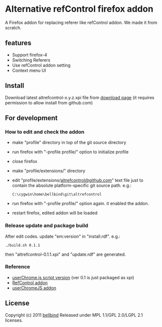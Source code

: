 # Alternative refControl firefox addon

A Firefox addon for replacing referer like refControl addon.
We made it from scratch.

## features

- Support firefox-4
- Switching Referers
- Use refControl addon setting
- Context menu UI

## Install

Download latest altrefcontrol-x.y.z.xpi file from 
[download page](https://github.com/bellbind/altrefcontrol/downloads)
(it requires permission to allow install from github.com)

## For development

### How to edit and check the addon

- make "profile" directory in top of the git source directory
- run firefox with "-profile profile/" option to initialize profile
- close firefox
- make "profile/extensions/" directory
- edit "profile/extensions/altrefcontrol@github.com" text file
  just to contain the absolute platform-specific git source path. 
  e.g.:

      C:\cygwin\home\bellbind\git\altrefcontrol

- run firefox with "-profile profile/" option again. it enabled the addon.
- restart firefox, edited addon will be loaded

### Release update and package build

After edit codes. update "em:version" in "install.rdf". 
e.g.:

    ./build.sh 0.1.1

then "altrefcontrol-0.1.1.xpi" and "update.rdf" are generated.

### Reference

- [userChrome.js script version](https://gist.github.com/777814) (ver 0.1 is just packaged as xpi)
- [RefControl addon](http://www.stardrifter.org/refcontrol/)
- [userChromeJS addon](http://userchromejs.mozdev.org/)

## License

Copyright (c) 2011 [bellbind](http://twitter.com/bellbind)
Released under MPL 1.1/GPL 2.0/LGPL 2.1 licenses.
